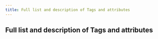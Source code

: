```yaml
---
title: Full list and description of Tags and attributes
---
```

## Full list and description of Tags and attributes